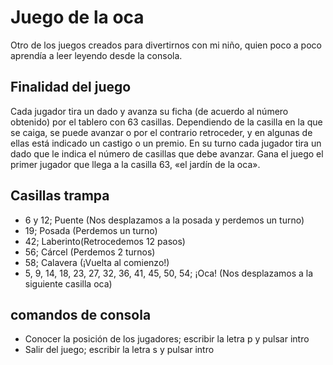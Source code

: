 ﻿# Juego de la oca

Otro de los juegos creados para divertirnos con mi niño, quien poco a poco aprendía a leer leyendo desde la consola.

## Finalidad del juego

Cada jugador tira un dado y avanza su ficha (de acuerdo al número obtenido) por el tablero  con 63 casillas.
Dependiendo de la casilla en la que se caiga, se puede avanzar o por el contrario retroceder, y en algunas de ellas está indicado un castigo o un premio.
En su turno cada jugador tira un dado que le indica el número de casillas que debe avanzar. Gana el juego el primer jugador que llega a la casilla 63, «el jardín de la oca».

## Casillas trampa

* 6 y 12; Puente (Nos desplazamos a la posada y perdemos un turno)
* 19; Posada (Perdemos un turno)
* 42; Laberinto(Retrocedemos 12 pasos)
* 56; Cárcel (Perdemos 2 turnos)
* 58; Calavera (¡Vuelta al comienzo!)
* 5, 9, 14, 18, 23, 27, 32, 36, 41, 45, 50, 54; ¡Oca! (Nos desplazamos a la siguiente casilla oca)

## comandos de consola

* Conocer la posición de los jugadores; escribir la letra p y pulsar intro
* Salir del juego; escribir la letra s y pulsar intro
